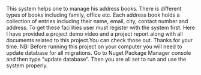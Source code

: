 This system helps one to manage his address books. There is different types of books including family, office etc. Each address book holds a collection of entries including their name, email, city, contact number and address. To get these facilities user must register with the system first.
Here I have provided a project demo video and a project report along with all documents related to this project.You can check those out. Thanks for your time.
NB: Before running this project on your computer you will need to update database for all migrations. Go to Nuget Package Manager console and then type "update database". Then you are all set to run and use the system properly.
